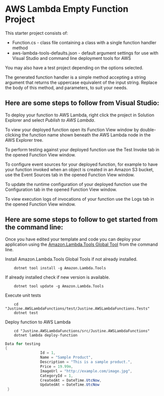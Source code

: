 # AWS Lambda Empty Function Project

This starter project consists of:
* Function.cs - class file containing a class with a single function handler method
* aws-lambda-tools-defaults.json - default argument settings for use with Visual Studio and command line deployment tools for AWS

You may also have a test project depending on the options selected.

The generated function handler is a simple method accepting a string argument that returns the uppercase equivalent of the input string. Replace the body of this method, and parameters, to suit your needs. 

## Here are some steps to follow from Visual Studio:

To deploy your function to AWS Lambda, right click the project in Solution Explorer and select *Publish to AWS Lambda*.

To view your deployed function open its Function View window by double-clicking the function name shown beneath the AWS Lambda node in the AWS Explorer tree.

To perform testing against your deployed function use the Test Invoke tab in the opened Function View window.

To configure event sources for your deployed function, for example to have your function invoked when an object is created in an Amazon S3 bucket, use the Event Sources tab in the opened Function View window.

To update the runtime configuration of your deployed function use the Configuration tab in the opened Function View window.

To view execution logs of invocations of your function use the Logs tab in the opened Function View window.

## Here are some steps to follow to get started from the command line:

Once you have edited your template and code you can deploy your application using the [Amazon.Lambda.Tools Global Tool](https://github.com/aws/aws-extensions-for-dotnet-cli#aws-lambda-amazonlambdatools) from the command line.

Install Amazon.Lambda.Tools Global Tools if not already installed.
```
    dotnet tool install -g Amazon.Lambda.Tools
```

If already installed check if new version is available.
```
    dotnet tool update -g Amazon.Lambda.Tools
```

Execute unit tests
```
    cd "Justine.AWSLambdaFunctions/test/Justine.AWSLambdaFunctions.Tests"
    dotnet test
```

Deploy function to AWS Lambda
```
    cd "Justine.AWSLambdaFunctions/src/Justine.AWSLambdaFunctions"
    dotnet lambda deploy-function
```

```C#
Data for testing
{
                Id = 1,
                Name = "Sample Product",
                Description = "This is a sample product.",
                Price = 19.99m,
                ImageUrl = "http://example.com/image.jpg",
                CategoryId = 1,
                CreatedAt = DateTime.UtcNow,
                UpdatedAt = DateTime.UtcNow
 }

 ```
